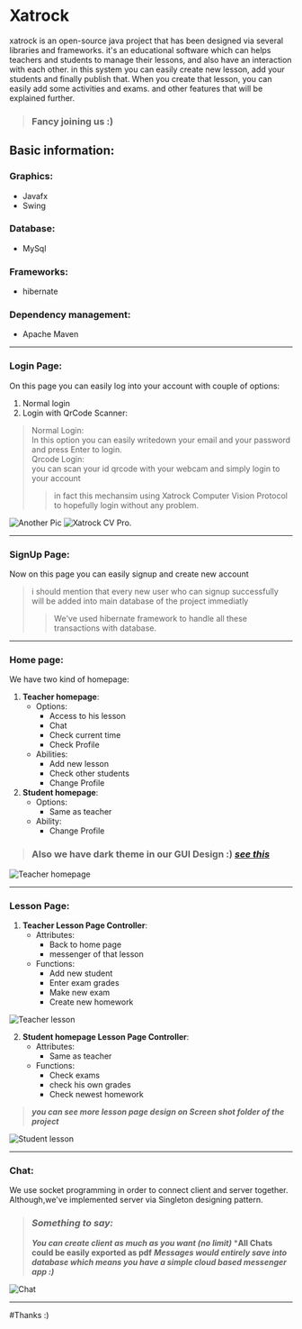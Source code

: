 # Xatrock
xatrock is an open-source java project that has been designed via several libraries and frameworks.
it's an educational software which can helps teachers and students to manage their lessons, and also have an interaction with each other.
in this system you can easily create new lesson, add your students and finally publish that.
When you create that lesson, you can easily add some activities and exams.
and other features that will be explained further.
> ###         Fancy joining us :)

## Basic information:
### Graphics:
- Javafx
- Swing
### Database:
- MySql
### Frameworks:
- hibernate
### Dependency management:
- Apache Maven

________________________________________________________________________________________________________________________________________________________


### Login Page:
On this page you can easily log into your account with couple of options:
1. Normal login
2. Login with QrCode Scanner:
> Normal Login:  
>   In this option you can easily writedown your email and your password and press Enter to login.   
>   Qrcode Login:  
>   you can scan your id qrcode with your webcam and simply login to your account
>> in fact this mechansim using Xatrock Computer Vision Protocol to hopefully login without any problem. 
   
  
  
  
  ![Another Pic](https://github.com/salehmhosseini/Xatrock/blob/master/screenshots/homepage.png) 
   ![Xatrock CV Pro.](https://github.com/salehmhosseini/Xatrock/blob/master/screenshots/Computer%20Vision.png)

      
________________________________________________________________________________________________________________________________________________________
  
  ### SignUp Page:
  Now on this page you can easily signup and create new account 
  > i should mention that every new user who can signup successfully will be added into main database of the project immediatly
  >> We've used hibernate framework to handle all these transactions with database.  
    
    
  
  
  
  
    
    
  ________________________________________________________________________________________________________________________________________________________
      
### Home page:  
  We have two kind of homepage:  
  1. **Teacher homepage**:
        - Options:  
          - Access to his lesson
          - Chat
          - Check current time
          - Check Profile
        - Abilities:  
          - Add new lesson
          - Check other students
          - Change Profile
 2. **Student homepage**:
      - Options:
        - Same as teacher
      - Ability:
        - Change Profile  
          
   >  ### Also we have dark theme in our GUI Design :) [***see this***](https://github.com/salehmhosseini/Xatrock/blob/master/screenshots/StudentHomepageDarkThem.png) 
   
   
  ![Teacher homepage](https://github.com/salehmhosseini/Xatrock/blob/master/screenshots/TeacherHomePage.png) 
   
  ________________________________________________________________________________________________________________________________________________________
    
    
  ### Lesson Page:
  1. **Teacher Lesson Page Controller**:
       - Attributes:  
         - Back to home page
         - messenger of that lesson
       - Functions:  
         - Add new student
         - Enter exam grades
         - Make new exam
         - Create new homework
     
  ![Teacher lesson](https://github.com/salehmhosseini/Xatrock/blob/master/screenshots/TeacherAPPage.png) 
    
    
      
   2.   **Student homepage Lesson Page Controller**:
        - Attributes:
          - Same as teacher
        - Functions:
          - Check exams
          - check his own grades
          - Check newest homework
          
     
  > ***you can see more lesson page design on Screen shot folder of the project*** 
  >   
    
    
  ![Student lesson](https://github.com/salehmhosseini/Xatrock/blob/master/screenshots/StudentApPage.png) 
  
  
 ________________________________________________________________________________________________________________________________________________________ 
  
  ### Chat:
   We use socket programming in order to connect client and server together.
   Although,we've implemented server via Singleton designing pattern.
   > ### ***Something to say:***
   >   ***You can create client as much as you want (no limit)***
   >   ***All Chats could be easily exported as pdf**
   >   ***Messages would entirely save into database which means you have a simple cloud based messenger app :)***
  
   >  
   >  
   
   
  ![Chat](https://github.com/salehmhosseini/Xatrock/blob/master/screenshots/Chat.png) 
  
  
  
  
  ________________________________________________________________________________________________________________________________________________________
  
 #Thanks :)
  
    
    
 
